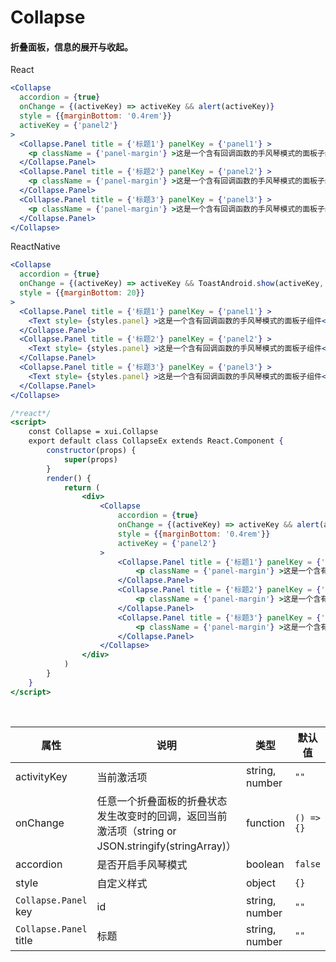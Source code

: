 # Collapse

#### 折叠面板，信息的展开与收起。

React

```jsx
<Collapse
  accordion = {true}
  onChange = {(activeKey) => activeKey && alert(activeKey)}
  style = {{marginBottom: '0.4rem'}}
  activeKey = {'panel2'}
>
  <Collapse.Panel title = {'标题1'} panelKey = {'panel1'} >
    <p className = {'panel-margin'} >这是一个含有回调函数的手风琴模式的面板子组件</p>
  </Collapse.Panel>
  <Collapse.Panel title = {'标题2'} panelKey = {'panel2'} >
    <p className = {'panel-margin'} >这是一个含有回调函数的手风琴模式的面板子组件</p>
  </Collapse.Panel>
  <Collapse.Panel title = {'标题3'} panelKey = {'panel3'} >
    <p className = {'panel-margin'} >这是一个含有回调函数的手风琴模式的面板子组件</p>
  </Collapse.Panel>
</Collapse>
```

ReactNative

```jsx
<Collapse
  accordion = {true}
  onChange = {(activeKey) => activeKey && ToastAndroid.show(activeKey, ToastAndroid.SHORT)}
  style = {{marginBottom: 20}}
>
  <Collapse.Panel title = {'标题1'} panelKey = {'panel1'} >
    <Text style= {styles.panel} >这是一个含有回调函数的手风琴模式的面板子组件</Text>
  </Collapse.Panel>
  <Collapse.Panel title = {'标题2'} panelKey = {'panel2'} >
    <Text style= {styles.panel} >这是一个含有回调函数的手风琴模式的面板子组件</Text>
  </Collapse.Panel>
  <Collapse.Panel title = {'标题3'} panelKey = {'panel3'} >
    <Text style= {styles.panel} >这是一个含有回调函数的手风琴模式的面板子组件</Text>
  </Collapse.Panel>
</Collapse>
```

```jsx
/*react*/
<script>
    const Collapse = xui.Collapse
    export default class CollapseEx extends React.Component {
        constructor(props) {
            super(props)
        }
        render() {
            return (
                <div>
                    <Collapse
                        accordion = {true}
                        onChange = {(activeKey) => activeKey && alert(activeKey)}
                        style = {{marginBottom: '0.4rem'}}
                        activeKey = {'panel2'}
                    >
                        <Collapse.Panel title = {'标题1'} panelKey = {'panel1'} >
                            <p className = {'panel-margin'} >这是一个含有回调函数的手风琴模式的面板子组件</p>
                        </Collapse.Panel>
                        <Collapse.Panel title = {'标题2'} panelKey = {'panel2'} >
                            <p className = {'panel-margin'} >这是一个含有回调函数的手风琴模式的面板子组件</p>
                        </Collapse.Panel>
                        <Collapse.Panel title = {'标题3'} panelKey = {'panel3'} >
                            <p className = {'panel-margin'} >这是一个含有回调函数的手风琴模式的面板子组件</p>
                        </Collapse.Panel>
                    </Collapse>
                </div>
            )
        }
    }
</script>
```

<br/>

属性 | 说明 | 类型 | 默认值
----|-----|------|------
activityKey | 当前激活项 | string, number | `""`
onChange | 任意一个折叠面板的折叠状态发生改变时的回调，返回当前激活项（string or JSON.stringify(stringArray)） | function | `() => {}`
accordion | 是否开启手风琴模式 | boolean | `false`
style | 自定义样式 | object | `{}`
`Collapse.Panel` key | id | string, number | `""`
`Collapse.Panel` title | 标题 | string, number | `""`